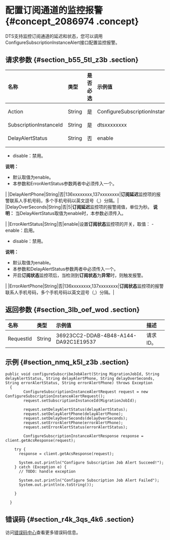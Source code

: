 # 配置订阅通道的监控报警 {#concept_2086974 .concept}

DTS支持监控订阅通道的延迟和状态，您可以调用ConfigureSubscriptionInstanceAlert接口配置监控报警。

## 请求参数 {#section_b55_5tl_z3b .section}

|名称|类型|是否必选|示例值|描述|
|:-|:-|:---|:--|:-|
|Action|String|是|ConfigureSubscriptionInstanceAlert|要执行的操作，取值：ConfigureSubscriptionInstanceAlert。|
|SubscriptionInstanceId|String|是|dtsxxxxxxxx|数据订阅实例ID。|
|DelayAlertStatus|String|否|enable|设置**订阅延迟**监控项的开关，取值： -   enable：启用。
-   disable：禁用。

 **说明：** 

-   默认取值为enable。
-   本参数和ErrorAlertStatus参数两者中必须传入一个。

 |
|DelayAlertPhone|String|否|136xxxxxxxx,137xxxxxxxx|**订阅延迟**监控项的报警联系人手机号码，多个手机号码以英文逗号（,）分隔。|
|DelayOverSeconds|String|否|5|**订阅延迟**监控项的报警阈值，单位为秒。 **说明：** 当DelayAlertStatus取值为enable时，本参数必须传入。

 |
|ErrorAlertStatus|String|否|enable|设置**订阅状态**监控项的开关，取值： -   enable：启用。
-   disable：禁用。

 **说明：** 

-   默认取值为enable。
-   本参数和DelayAlertStatus参数两者中必须传入一个。
-   开启**订阅状态**监控项后，当检测到**订阅状态**为**异常**时，则触发报警。

 |
|ErrorAlertPhone|String|否|136xxxxxxxx,137xxxxxxxx|**订阅状态**监控项的报警联系人手机号码，多个手机号码以英文逗号（,）分隔。|

## 返回参数 {#section_3lb_oef_wod .section}

|名称|类型|示例值|描述|
|:-|:-|:--|:-|
|RequestId|String|36923CC2-DDAB-4B48-A144-DA92C1E19537|请求ID。|

## 示例 {#section_nmq_k5l_z3b .section}

``` {#codeblock_hum_jc6_fcl}
public void configureSubscribeJobAlert(String MigrationJobId, String delayAlertStatus, String delayAlertPhone, String delayOverSeconds, String errorAlertStatus, String errorAlertPhone) throws Exception 
  {
        ConfigureSubscriptionInstanceAlertRequest request = new ConfigureSubscriptionInstanceAlertRequest();
        request.setSubscriptionInstanceId(MigrationJobId);

        request.setDelayAlertStatus(delayAlertStatus);
        request.setDelayAlertPhone(delayAlertPhone);
        request.setDelayOverSeconds(delayOverSeconds);
        request.setErrorAlertPhone(errorAlertPhone);
        request.setErrorAlertStatus(errorAlertStatus);

        ConfigureSubscriptionInstanceAlertResponse response = client.getAcsResponse(request);

    try {
      response = client.getAcsResponse(request);

      System.out.println("Configure Subscription Job Alert Succeed!");
    } catch (Exception e) {
      // TODO: handle exception

      System.out.println("Configure Subscription Job Alert Failed");
      System.out.println(e.toString());

    }

  }
```

## 错误码 {#section_r4k_3qs_4k6 .section}

访问[错误码中心](https://error-center.aliyun.com/status/product/Dts)查看更多错误码信息。

